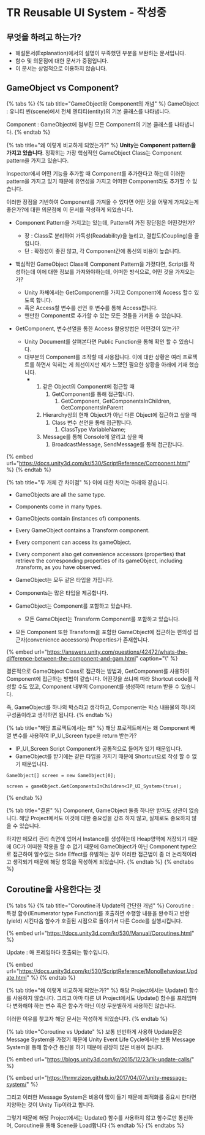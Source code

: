 # TR Reusable UI System - 작성중

## 무엇을 하려고 하는가?

* 해설문서\(Explanation\)에서의 설명이 부족했던 부분을 보완하는 문서입니다.
* 함수 및 의문점에 대한 문서가 중점입니다.
* 이 문서는 상업적으로 이용하지 않습니다.

## GameObject vs Component?

{% tabs %}
{% tab title="GameObject와 Component의 개념" %}
GameObject : 유니티 씬\(scene\)에서 전체 엔티티\(entity\)의 기본 클래스를 나타냅니다.

Component : GameObject에 첨부된 모든 Component의 기본 클래스를 나타냅니다.
{% endtab %}

{% tab title="왜 이렇게 비교하게 되었는가?" %}
**Unity는 Component pattern을 가지고 있습니다**. 정확히는 가장 핵심적인 GameObject Class는 Component pattern을 가지고 있습니다.

Inspector에서 어떤 기능을 추가할 때 Component를 추가한다고 하는데 이러한 pattern을 가지고 있기 때문에 유연성을 가지고 어떠한 Component라도 추가할 수 있습니다.

이러한 장점을 기반하여 Component를 가져올 수 있다면 어떤 것을 어떻게 가져오는게 좋은가?에 대한 의문점에 이 문서를 작성하게 되었습니다.



* Component Pattern을 가지고는 있는데, Pattern이 가진 장단점은 어떤것인가?
  * 장 : Class로 분리하여 가독성\(Readability\)을 늘리고, 결합도\(Coupling\)을 줄입니다.
  * 단 : 확장성이 좋진 않고, 각 Component간에 통신의 비용이 높습니다.



* 핵심적인 GameObject Class에 Component Pattern을 가졌다면, Script를 작성하는데 이에 대한 정보를 가져와야하는데, 어떠한 방식으로, 어떤 것을  가져오는가?
  * Unity 자체에서는 GetComponent를 가지고 Component에 Access 할수 있도록 합니다.
  * 혹은 Access할 변수를 선언 후 변수를 통해 Access합니다.
  * 왠만한 Component로 추가할 수 있는 모든 것들을 가져올 수 있습니다.



* GetComponent, 변수선얼을 통한 Access 활용방법은 어떤것이 있는가?
  * Unity Document를 살펴본다면 Public Function을 통해 확인 할 수 있습니다.
  * 대부분의 Component를 조작할 때 사용됩니다. 이에 대한 상황은 여러 프로젝트를 하면서 익히는 게 최선이지만 제가 느꼈던 필요한 상황을 아래에 기재 했습니다.
    * 1. 같은 Object의 Component에 접근할 때
         1. GetComponent를 통해 접근합니다.
            1. GetComponent, GetComponentsInChildren, GetComponentsInParent
      2. Hierarchy상의 현재 Object가 아닌 다른 Object에 접근하고 싶을 때
         1. Class 변수 선언을 통해 접근합니다.
            1. ClassType VariableName;
      3. Message를 통해 Console에 알리고 싶을 때
         1. BroadcastMessage, SendMessage를 통해 접근합니다.

{% embed url="https://docs.unity3d.com/kr/530/ScriptReference/Component.html" %}
{% endtab %}

{% tab title="두 개체 간 차이점" %}
이에 대한 차이는 아래와 같습니다.

* GameObjects are all the same type.
* Components come in many types.
* GameObjects contain \(instances of\) components.
* Every GameObject contains a Transform component.
* Every component can access its gameObject.
* Every component also get convenience accessors \(properties\) that retrieve the corresponding properties of its gameObject, including .transform, as you have observed.



* GameObject는 모두 같은 타입을 가집니다.
* Components는 많은 타입을 제공합니다.
* GameObject는 Component를 포함하고 있습니다.
  * 모든 GameObject는 Transform Component를 포함하고 있습니다.
* 모든 Component 또한 Transform을 포함한 GameObject에 접근하는 편의성 접근자\(convenience accessors\) Properties가 존재합니다. 

{% embed url="https://answers.unity.com/questions/42472/whats-the-difference-between-the-component-and-gam.html" caption="\\" %}

결론적으로 GameObject Class로 접근하는 방법과, GetComponent를 사용하여 Component에 접근하는 방법이 같습니다. 어떤것을 쓰냐에 따라 Shortcut code를 작성할 수도 있고, Component 내부의 Component를 생성하여 return 받을 수 있습니다.

즉, GameObject를 하나의 박스라고 생각하고, Component는 박스 내용물의 하나의 구성품이라고 생각하면 됩니다.
{% endtab %}

{% tab title="해당 프로젝트에서는 왜" %}
해당 프로젝트에서는 왜 Component 배열 변수를 사용하여 IP\_UI\_Screen type을 return 받는가?

* IP\_UI\_Screen Script Component가 공통적으로 들어가 있기 때문입니다.
* GameObject를 받기에는 같은 타입을 가지기 때문에 Shortcut으로 작성 할 수 없기 때문입니다.

```text
GameObject[] screen = new GameObject[0];

screen = gameObject.GetComponentsInChildren<IP_UI_System>(true);
```
{% endtab %}

{% tab title="결론" %}
Component, GameObject 둘중 하나만 받아도 상관이 없습니다. 해당 Project에서도 이것에 대한 중요성을 강조 하지 않고, 실제로도 중요하지 않을 수 있습니다.

하지만 메모리 관리 측면에 있어서 Instance를 생성하는데 Heap영역에 저장되기 때문에 GC가 어떠한 작용을 할 수 없기 때문에 GameObject가 아닌 Component type으로 접근하여 알수없는 Side Effect를 유발하는 경우 이러한 접근법이 좀 더 논리적이라고 생각되기 때문에 해당 항목을 작성하게 되었습니다.
{% endtab %}
{% endtabs %}

## Coroutine을 사용한다는 것

{% tabs %}
{% tab title="Coroutine과 Update의 간단한 개념" %}
Coroutine : 특정 함수\(IEnumerator type Function\)를 호출하면 수행할 내용을 완수하고 반환\(yield\) 시킨다음 함수가 호출된 시점으로 돌아가서 다른 Code를 실행시킵니다.

{% embed url="https://docs.unity3d.com/kr/530/Manual/Coroutines.html" %}

Update : 매 프레임마다 호출되는 함수입니다. 

{% embed url="https://docs.unity3d.com/kr/530/ScriptReference/MonoBehaviour.Update.html" %}
{% endtab %}

{% tab title="왜 이렇게 비교하게 되었는가?" %}
해당 Project에서는 Update\(\) 함수를 사용하지 않습니다. 그리고 아마 다른 UI Project에서도 Update\(\) 함수를 프레임마다 변화해야 하는 변수 혹은 함수가 아닌 이상 무분별하게 사용하진 않습니다.

이러한 이유를 찾고자 해당 문서는 작성하게 되었습니다.
{% endtab %}

{% tab title="Coroutine vs Update" %}
보통 빈번하게 사용하 Update문은 Message System을 가졌기 때문에 Unity Event Life Cycle에서는 보통 Message System을 통해 함수간 통신을 하기 때문에 굉장히 많은 비용이 듭니다.

{% embed url="https://blogs.unity3d.com/kr/2015/12/23/1k-update-calls/" %}

{% embed url="https://hrmrzizon.github.io/2017/04/07/unity-message-system/" %}

그리고 이러한 Message System은 비용이 많이 들기 때문에 최적화를 중요시 한다면 지양하는 것이 Unity Tip이라고 합니다.

그렇기 때문에 해당 Project에서는 Update\(\) 함수를 사용하지 않고 함수로만 통신하며, Coroutine을 통해 Scene을 Load합니다
{% endtab %}
{% endtabs %}



